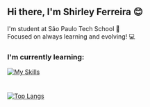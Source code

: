 ## Hi there, I'm Shirley Ferreira 😊
I'm student at São Paulo Tech School 💙
<br>
Focused on always learning and evolving! 💻 
<!--
[![Anurag's GitHub stats](https://github-readme-stats.vercel.app/api?username=ShirleyFerr)](https://github.com/ShirleyFerr/github-readme-stats)

**ShirleyFerr/ShirleyFerr** is a ✨ _special_ ✨ repository because its `README.md` (this file) appears on your GitHub profile.

Here are some ideas to get you started:

- 🔭 I’m currently working on ...
- 🌱 I’m currently learning ...
- 👯 I’m looking to collaborate on ...
- 🤔 I’m looking for help with ...
- 💬 Ask me about ...
- 📫 How to reach me: ...
- 😄 Pronouns: ...
- ⚡ Fun fact: ...
-->
### I'm currently learning:
[![My Skills](https://skillicons.dev/icons?i=js,java,html,css,angular)](https://skillicons.dev)

# 

[![Top Langs](https://github-readme-stats.vercel.app/api/top-langs/?username=ShirleyFerr&layout=compact&theme=tokyonight)](https://github.com/ShirleyFerr/github-readme-stats)

